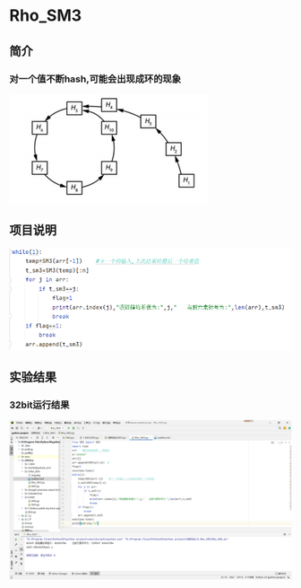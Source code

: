 # Rho_SM3
## 简介
### 对一个值不断hash,可能会出现成环的现象
![img.png](img.png)
## 项目说明
![img_2.png](img_2.png)
## 实验结果
### 32bit运行结果
![img_1.png](img_1.png)
